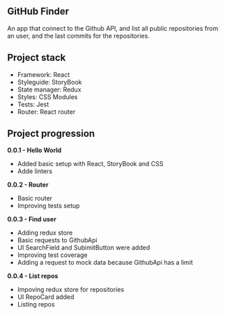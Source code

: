 ## GitHub Finder

An app that connect to the Github API, and list all public repositories from an user, and the last commits for the repositories.

## Project stack

- Framework: React
- Styleguide: StoryBook
- State manager: Redux
- Styles: CSS Modules
- Tests: Jest
- Router: React router

## Project progression

**0.0.1 - Hello World**

- Added basic setup with React, StoryBook and CSS
- Adde linters

**0.0.2 - Router**

- Basic router
- Improving tests setup

**0.0.3 - Find user**

- Adding redux store
- Basic requests to GithubApi
- UI SearchField and SubimitButton were added
- Improving test coverage
- Adding a request to mock data because GithubApi has a limit

**0.0.4 - List repos**

- Impoving redux store for repositories
- UI RepoCard added
- Listing repos

